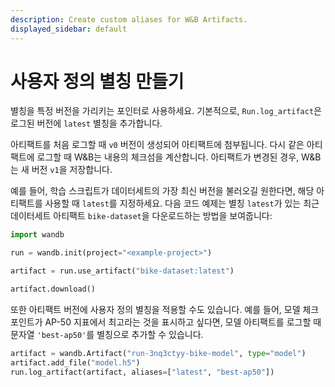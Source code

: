 ```yaml
---
description: Create custom aliases for W&B Artifacts.
displayed_sidebar: default
---
```


# 사용자 정의 별칭 만들기

<head>
    <title>아티팩트에 대한 사용자 정의 별칭 만들기.</title>
</head>

별칭을 특정 버전을 가리키는 포인터로 사용하세요. 기본적으로, `Run.log_artifact`은 로그된 버전에 `latest` 별칭을 추가합니다.

아티팩트를 처음 로그할 때 `v0` 버전이 생성되어 아티팩트에 첨부됩니다. 다시 같은 아티팩트에 로그할 때 W&B는 내용의 체크섬을 계산합니다. 아티팩트가 변경된 경우, W&B는 새 버전 `v1`을 저장합니다.

예를 들어, 학습 스크립트가 데이터세트의 가장 최신 버전을 불러오길 원한다면, 해당 아티팩트를 사용할 때 `latest`를 지정하세요. 다음 코드 예제는 별칭 `latest`가 있는 최근 데이터세트 아티팩트 `bike-dataset`을 다운로드하는 방법을 보여줍니다:

```python
import wandb

run = wandb.init(project="<example-project>")

artifact = run.use_artifact("bike-dataset:latest")

artifact.download()
```

또한 아티팩트 버전에 사용자 정의 별칭을 적용할 수도 있습니다. 예를 들어, 모델 체크포인트가 AP-50 지표에서 최고라는 것을 표시하고 싶다면, 모델 아티팩트를 로그할 때 문자열 `'best-ap50'`를 별칭으로 추가할 수 있습니다.

```python
artifact = wandb.Artifact("run-3nq3ctyy-bike-model", type="model")
artifact.add_file("model.h5")
run.log_artifact(artifact, aliases=["latest", "best-ap50"])
```